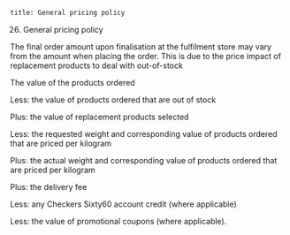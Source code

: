 ```meta
title: General pricing policy  
```

26. General pricing policy 

The final order amount upon finalisation at the fulfilment store may vary from the amount when placing the order. This is due to the price impact of replacement products to deal with out-of-stock 

The value of the products ordered 

Less: the value of products ordered that are out of stock 

Plus: the value of replacement products selected 

Less: the requested weight and corresponding value of products ordered that are priced per kilogram 

Plus: the actual weight and corresponding value of products ordered that are priced per kilogram 

Plus: the delivery fee 

Less: any Checkers Sixty60 account credit (where applicable) 

Less: the value of promotional coupons (where applicable). 
 